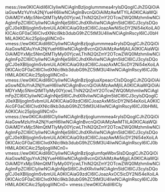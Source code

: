 mess://ew0KICAidiI6ICIyIiwNCiAgInBzIjogIummmea4ryIsDQogICJhZGQiOiAiaGswMzYuYnA2NjYueHl6IiwNCiAgInBvcnQiOiAiMzAwMTYiLA0KICAiaWQiOiAiMDYxMjc5NmQtMTIyMy00YjcwLThiN2QtZmY2OTcwZWQ0MzhmIiwNCiAgImFpZCI6ICIyIiwNCiAgInNjeSI6ICJhdXRvIiwNCiAgIm5ldCI6ICJ3cyIsDQogICJ0eXBlIjogIm5vbmUiLA0KICAiaG9zdCI6ICJoazAwNi5icDY2Ni54eXoiLA0KICAicGF0aCI6ICIvdXNlci9kb3dubG9hZC5tM3U4IiwNCiAgInRscyI6ICJ0bHMiLA0KICAic25pIjogIiINCn0=
vmess://ew0KICAidiI6ICIyIiwNCiAgInBzIjogIummmea4ryIsDQogICJhZGQiOiAiaGswNDAuYnA2NjYueHl6IiwNCiAgInBvcnQiOiAiMzAwMjAiLA0KICAiaWQiOiAiMDYxMjc5NmQtMTIyMy00YjcwLThiN2QtZmY2OTcwZWQ0MzhmIiwNCiAgImFpZCI6ICIyIiwNCiAgInNjeSI6ICJhdXRvIiwNCiAgIm5ldCI6ICJ3cyIsDQogICJ0eXBlIjogIm5vbmUiLA0KICAiaG9zdCI6ICJoazAxMC5icDY2Ni54eXoiLA0KICAicGF0aCI6ICIvdXNlci9kb3dubG9hZC5tM3U4IiwNCiAgInRscyI6ICJ0bHMiLA0KICAic25pIjogIiINCn0=
vmess://ew0KICAidiI6ICIyIiwNCiAgInBzIjogIuaXpeacrCIsDQogICJhZGQiOiAiaGswNDIuYnA2NjYueHl6IiwNCiAgInBvcnQiOiAiMzAwMjIiLA0KICAiaWQiOiAiMDYxMjc5NmQtMTIyMy00YjcwLThiN2QtZmY2OTcwZWQ0MzhmIiwNCiAgImFpZCI6ICIyIiwNCiAgInNjeSI6ICJhdXRvIiwNCiAgIm5ldCI6ICJ3cyIsDQogICJ0eXBlIjogIm5vbmUiLA0KICAiaG9zdCI6ICJoazAxMi5icDY2Ni54eXoiLA0KICAicGF0aCI6ICIvdXNlci9kb3dubG9hZC5tM3U4IiwNCiAgInRscyI6ICJ0bHMiLA0KICAic25pIjogIiINCn0=
vmess://ew0KICAidiI6ICIyIiwNCiAgInBzIjogIummmea4ryIsDQogICJhZGQiOiAiaGswMzIuYnA2NjYueHl6IiwNCiAgInBvcnQiOiAiMzAwMTIiLA0KICAiaWQiOiAiMDYxMjc5NmQtMTIyMy00YjcwLThiN2QtZmY2OTcwZWQ0MzhmIiwNCiAgImFpZCI6ICIyIiwNCiAgInNjeSI6ICJhdXRvIiwNCiAgIm5ldCI6ICJ3cyIsDQogICJ0eXBlIjogIm5vbmUiLA0KICAiaG9zdCI6ICJoazAwMi5icDY2Ni54eXoiLA0KICAicGF0aCI6ICIvdXNlci9kb3dubG9hZC5tM3U4IiwNCiAgInRscyI6ICJ0bHMiLA0KICAic25pIjogIiINCn0=
vmess://ew0KICAidiI6ICIyIiwNCiAgInBzIjogIumfqeWbvSIsDQogICJhZGQiOiAiaGswNDguYnA2NjYueHl6IiwNCiAgInBvcnQiOiAiMzAwMjgiLA0KICAiaWQiOiAiMDYxMjc5NmQtMTIyMy00YjcwLThiN2QtZmY2OTcwZWQ0MzhmIiwNCiAgImFpZCI6ICIyIiwNCiAgInNjeSI6ICJhdXRvIiwNCiAgIm5ldCI6ICJ3cyIsDQogICJ0eXBlIjogIm5vbmUiLA0KICAiaG9zdCI6ICJoazAxOC5icDY2Ni54eXoiLA0KICAicGF0aCI6ICIvdXNlci9kb3dubG9hZC5tM3U4IiwNCiAgInRscyI6ICJ0bHMiLA0KICAic25pIjogIiINCn0=
vmess://ew0KICAidiI6ICIy
